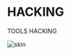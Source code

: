 # HACKING

TOOLS HACKING 


![skin](https://user-images.githubusercontent.com/85560204/121418908-f0da2580-c95a-11eb-9e7d-096a7b5d6b53.png)
